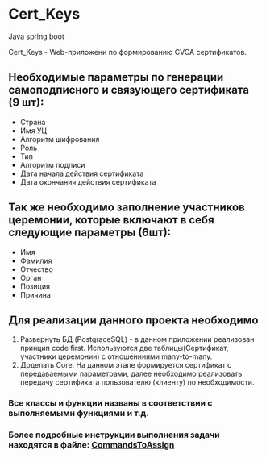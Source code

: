 # Cert_Keys
Java spring boot

Cert_Keys - Web-приложени по формированию CVCA сертификатов.
## Необходимые параметры по генерации самоподписного и связующего сертификата   (9 шт):
* Страна
* Имя УЦ
* Алгоритм шифрования
* Роль
* Тип
* Алгоритм подписи
* Дата начала действия сертификата
* Дата окончания действия сертификата
## Так же необходимо заполнение участников церемонии, которые включают в себя следующие параметры (6шт):
* Имя 
* Фамилия
* Отчество
* Орган 
* Позиция
* Причина

## Для реализации данного проекта необходимо
1. Развернуть БД (PostgraceSQL) - в данном приложении реализован принцип code first. Используются две таблицы(Сертификат, участники церемонии) с отношенииями many-to-many.
2. Доделать Core. На данном этапе формируется сертификат с передаваемыми параметрами, далее необходимо реализовать передачу сертификата пользователю (клиенту) по необходимости.
### Все классы и функции названы в соответствии с выполняемыми функциями и т.д.

### Более подробные инструкции выполнения задачи находятся в файле: [CommandsToAssign](https://github.com/KevinPozitive/Cert_Keys/blob/master/CommandsToAssign)
